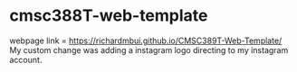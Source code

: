 # cmsc388T-web-template
webpage link = https://richardmbui.github.io/CMSC389T-Web-Template/
My custom change was adding a instagram logo directing to my instagram account.